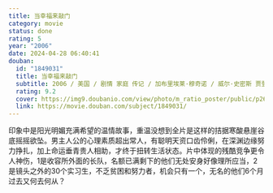 ```yaml
---
title: 当幸福来敲门
category: movie
status: done
rating: 5
year: "2006"
date: 2024-04-28 06:40:41
douban:
  id: "1849031"
  title: 当幸福来敲门
  subtitle: 2006 / 美国 / 剧情 家庭 传记 / 加布里埃莱·穆奇诺 / 威尔·史密斯 贾登·史密斯
  rating: 9.2
  cover: https://img9.doubanio.com/view/photo/m_ratio_poster/public/p2614359276.jpg
  link: https://movie.douban.com/subject/1849031/
---
```


印象中是阳光明媚充满希望的温情故事，重温没想到全片是这样的拮据寒酸悬崖谷底摇摇欲坠。男主人公的心理素质超出常人，有聪明天资口齿伶俐，在深渊边缘努力挣扎，加上命运垂青贵人相助，才终于扭转生活状态。片中体现的残酷竞争更令人神伤，1是收容所外面的长队，名额已满剩下的他们无处安身好像理所应当，2是镜头之外的30个实习生，不乏贫困和努力者，机会只有一个，无名的他们6个月过去又何去何从？

